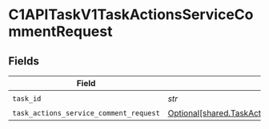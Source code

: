 # C1APITaskV1TaskActionsServiceCommentRequest


## Fields

| Field                                                                                                        | Type                                                                                                         | Required                                                                                                     | Description                                                                                                  |
| ------------------------------------------------------------------------------------------------------------ | ------------------------------------------------------------------------------------------------------------ | ------------------------------------------------------------------------------------------------------------ | ------------------------------------------------------------------------------------------------------------ |
| `task_id`                                                                                                    | *str*                                                                                                        | :heavy_check_mark:                                                                                           | N/A                                                                                                          |
| `task_actions_service_comment_request`                                                                       | [Optional[shared.TaskActionsServiceCommentRequest]](../../models/shared/taskactionsservicecommentrequest.md) | :heavy_minus_sign:                                                                                           | N/A                                                                                                          |